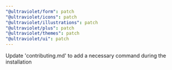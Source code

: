 ```yaml
---
"@ultraviolet/form": patch
"@ultraviolet/icons": patch
"@ultraviolet/illustrations": patch
"@ultraviolet/plus": patch
"@ultraviolet/themes": patch
"@ultraviolet/ui": patch
---
```


Update 'contributing.md' to add a necessary command during the installation
